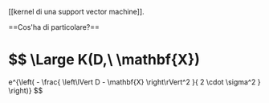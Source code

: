 [[kernel di una support vector machine]].

==Cos'ha di particolare?==

$$
\Large
K(D,\ \mathbf{X})
=
e^{\left(
	-
	\frac{
		\left\lVert
			D - \mathbf{X}
		\right\rVert^2
	}{
		2 \cdot \sigma^2
	}
\right)}
$$
